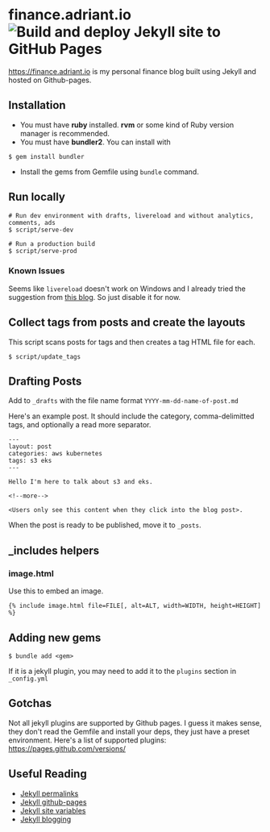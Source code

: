 # finance.adriant.io ![Build and deploy Jekyll site to GitHub Pages](https://github.com/Porkbutts/finance.adriant.io/workflows/Build%20and%20deploy%20Jekyll%20site%20to%20GitHub%20Pages/badge.svg)

<https://finance.adriant.io> is my personal finance blog built using Jekyll and hosted on Github-pages.

## Installation
- You must have **ruby** installed. **rvm** or some kind of Ruby version manager is recommended.
- You must have **bundler2**. You can install with
```
$ gem install bundler
```
- Install the gems from Gemfile using `bundle` command.


## Run locally
```
# Run dev environment with drafts, livereload and without analytics, comments, ads
$ script/serve-dev

# Run a production build
$ script/serve-prod
```

### Known Issues
Seems like `livereload` doesn't work on Windows and I already tried the suggestion from [this blog](https://httpain.com/blog/jekyll-live-reload-windows/). So just disable it for now.

## Collect tags from posts and create the layouts
This script scans posts for tags and then creates a tag HTML file for each.
```
$ script/update_tags
```

## Drafting Posts
Add to `_drafts` with the file name format `YYYY-mm-dd-name-of-post.md`

Here's an example post. It should include the category, comma-delimitted tags,
and optionally a read more separator.
```
---
layout: post
categories: aws kubernetes
tags: s3 eks
---

Hello I'm here to talk about s3 and eks.

<!--more-->

<Users only see this content when they click into the blog post>.
```

When the post is ready to be published, move it to `_posts`.

## \_includes helpers

### image.html
Use this to embed an image.
```
{% include image.html file=FILE[, alt=ALT, width=WIDTH, height=HEIGHT] %}
```

## Adding new gems
```
$ bundle add <gem>
```

If it is a jekyll plugin, you may need to add it to the `plugins` section in `_config.yml`

## Gotchas
Not all jekyll plugins are supported by Github pages. I guess it makes sense, they don't read the Gemfile and install your deps, they just have a preset environment. Here's a list of supported plugins: https://pages.github.com/versions/

## Useful Reading
- [Jekyll permalinks](https://jekyllrb.com/docs/permalinks/)
- [Jekyll github-pages](https://jekyllrb.com/docs/github-pages/)
- [Jekyll site variables](https://jekyllrb.com/docs/variables/)
- [Jekyll blogging](https://jekyllrb.com/docs/step-by-step/08-blogging/)

